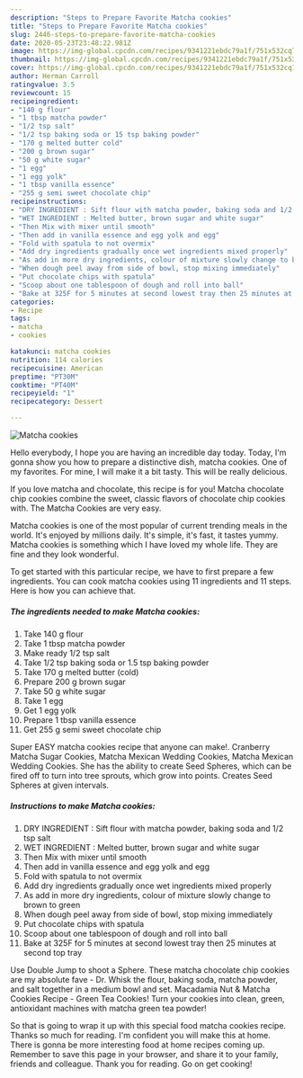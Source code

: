 ```yaml
---
description: "Steps to Prepare Favorite Matcha cookies"
title: "Steps to Prepare Favorite Matcha cookies"
slug: 2446-steps-to-prepare-favorite-matcha-cookies
date: 2020-05-23T23:48:22.981Z
image: https://img-global.cpcdn.com/recipes/9341221ebdc79a1f/751x532cq70/matcha-cookies-recipe-main-photo.jpg
thumbnail: https://img-global.cpcdn.com/recipes/9341221ebdc79a1f/751x532cq70/matcha-cookies-recipe-main-photo.jpg
cover: https://img-global.cpcdn.com/recipes/9341221ebdc79a1f/751x532cq70/matcha-cookies-recipe-main-photo.jpg
author: Herman Carroll
ratingvalue: 3.5
reviewcount: 15
recipeingredient:
- "140 g flour"
- "1 tbsp matcha powder"
- "1/2 tsp salt"
- "1/2 tsp baking soda or 15 tsp baking powder"
- "170 g melted butter cold"
- "200 g brown sugar"
- "50 g white sugar"
- "1 egg"
- "1 egg yolk"
- "1 tbsp vanilla essence"
- "255 g semi sweet chocolate chip"
recipeinstructions:
- "DRY INGREDIENT : Sift flour with matcha powder, baking soda and 1/2 tsp salt"
- "WET INGREDIENT : Melted butter, brown sugar and white sugar"
- "Then Mix with mixer until smooth"
- "Then add in vanilla essence and egg yolk and egg"
- "Fold with spatula to not overmix"
- "Add dry ingredients gradually once wet ingredients mixed properly"
- "As add in more dry ingredients, colour of mixture slowly change to brown to green"
- "When dough peel away from side of bowl, stop mixing immediately"
- "Put chocolate chips with spatula"
- "Scoop about one tablespoon of dough and roll into ball"
- "Bake at 325F for 5 minutes at second lowest tray then 25 minutes at second top tray"
categories:
- Recipe
tags:
- matcha
- cookies

katakunci: matcha cookies 
nutrition: 114 calories
recipecuisine: American
preptime: "PT30M"
cooktime: "PT40M"
recipeyield: "1"
recipecategory: Dessert

---
```



![Matcha cookies](https://img-global.cpcdn.com/recipes/9341221ebdc79a1f/751x532cq70/matcha-cookies-recipe-main-photo.jpg)

Hello everybody, I hope you are having an incredible day today. Today, I'm gonna show you how to prepare a distinctive dish, matcha cookies. One of my favorites. For mine, I will make it a bit tasty. This will be really delicious.

If you love matcha and chocolate, this recipe is for you! Matcha chocolate chip cookies combine the sweet, classic flavors of chocolate chip cookies with. The Matcha Cookies are very easy.

Matcha cookies is one of the most popular of current trending meals in the world. It's enjoyed by millions daily. It's simple, it's fast, it tastes yummy. Matcha cookies is something which I have loved my whole life. They are fine and they look wonderful.


To get started with this particular recipe, we have to first prepare a few ingredients. You can cook matcha cookies using 11 ingredients and 11 steps. Here is how you can achieve that.

<!--inarticleads1-->

##### The ingredients needed to make Matcha cookies:

1. Take 140 g flour
1. Take 1 tbsp matcha powder
1. Make ready 1/2 tsp salt
1. Take 1/2 tsp baking soda or 1.5 tsp baking powder
1. Take 170 g melted butter (cold)
1. Prepare 200 g brown sugar
1. Take 50 g white sugar
1. Take 1 egg
1. Get 1 egg yolk
1. Prepare 1 tbsp vanilla essence
1. Get 255 g semi sweet chocolate chip


Super EASY matcha cookies recipe that anyone can make!. Cranberry Matcha Sugar Cookies, Matcha Mexican Wedding Cookies, Matcha Mexican Wedding Cookies. She has the ability to create Seed Spheres, which can be fired off to turn into tree sprouts, which grow into points. Creates Seed Spheres at given intervals. 

<!--inarticleads2-->

##### Instructions to make Matcha cookies:

1. DRY INGREDIENT : Sift flour with matcha powder, baking soda and 1/2 tsp salt
1. WET INGREDIENT : Melted butter, brown sugar and white sugar
1. Then Mix with mixer until smooth
1. Then add in vanilla essence and egg yolk and egg
1. Fold with spatula to not overmix
1. Add dry ingredients gradually once wet ingredients mixed properly
1. As add in more dry ingredients, colour of mixture slowly change to brown to green
1. When dough peel away from side of bowl, stop mixing immediately
1. Put chocolate chips with spatula
1. Scoop about one tablespoon of dough and roll into ball
1. Bake at 325F for 5 minutes at second lowest tray then 25 minutes at second top tray


Use Double Jump to shoot a Sphere. These matcha chocolate chip cookies are my absolute fave - Dr. Whisk the flour, baking soda, matcha powder, and salt together in a medium bowl and set. Macadamia Nut &amp; Matcha Cookies Recipe - Green Tea Cookies! Turn your cookies into clean, green, antioxidant machines with matcha green tea powder! 

So that is going to wrap it up with this special food matcha cookies recipe. Thanks so much for reading. I'm confident you will make this at home. There is gonna be more interesting food at home recipes coming up. Remember to save this page in your browser, and share it to your family, friends and colleague. Thank you for reading. Go on get cooking!
